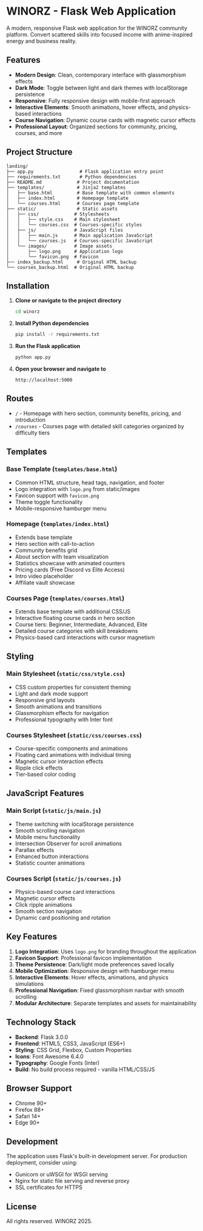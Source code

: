 # WINORZ - Flask Web Application

A modern, responsive Flask web application for the WINORZ community platform. Convert scattered skills into focused income with anime-inspired energy and business reality.

## Features

- **Modern Design**: Clean, contemporary interface with glassmorphism effects
- **Dark Mode**: Toggle between light and dark themes with localStorage persistence
- **Responsive**: Fully responsive design with mobile-first approach
- **Interactive Elements**: Smooth animations, hover effects, and physics-based interactions
- **Course Navigation**: Dynamic course cards with magnetic cursor effects
- **Professional Layout**: Organized sections for community, pricing, courses, and more

## Project Structure

```
landing/
├── app.py                 # Flask application entry point
├── requirements.txt       # Python dependencies
├── README.md             # Project documentation
├── templates/            # Jinja2 templates
│   ├── base.html         # Base template with common elements
│   ├── index.html        # Homepage template
│   └── courses.html      # Courses page template
├── static/               # Static assets
│   ├── css/             # Stylesheets
│   │   ├── style.css    # Main stylesheet
│   │   └── courses.css  # Courses-specific styles
│   ├── js/              # JavaScript files
│   │   ├── main.js      # Main application JavaScript
│   │   └── courses.js   # Courses-specific JavaScript
│   └── images/          # Image assets
│       ├── logo.png     # Application logo
│       └── favicon.png  # Favicon
├── index_backup.html     # Original HTML backup
└── courses_backup.html  # Original HTML backup
```

## Installation

1. **Clone or navigate to the project directory**
   ```bash
   cd winorz
   ```

2. **Install Python dependencies**
   ```bash
   pip install -r requirements.txt
   ```

3. **Run the Flask application**
   ```bash
   python app.py
   ```

4. **Open your browser and navigate to**
   ```
   http://localhost:5000
   ```

## Routes

- `/` - Homepage with hero section, community benefits, pricing, and introduction
- `/courses` - Courses page with detailed skill categories organized by difficulty tiers

## Templates

### Base Template (`templates/base.html`)
- Common HTML structure, head tags, navigation, and footer
- Logo integration with `logo.png` from static/images
- Favicon support with `favicon.png`
- Theme toggle functionality
- Mobile-responsive hamburger menu

### Homepage (`templates/index.html`)
- Extends base template
- Hero section with call-to-action
- Community benefits grid
- About section with team visualization
- Statistics showcase with animated counters
- Pricing cards (Free Discord vs Elite Access)
- Intro video placeholder
- Affiliate vault showcase

### Courses Page (`templates/courses.html`)
- Extends base template with additional CSS/JS
- Interactive floating course cards in hero section
- Course tiers: Beginner, Intermediate, Advanced, Elite
- Detailed course categories with skill breakdowns
- Physics-based card interactions with cursor magnetism

## Styling

### Main Stylesheet (`static/css/style.css`)
- CSS custom properties for consistent theming
- Light and dark mode support
- Responsive grid layouts
- Smooth animations and transitions
- Glassmorphism effects for navigation
- Professional typography with Inter font

### Courses Stylesheet (`static/css/courses.css`)
- Course-specific components and animations
- Floating card animations with individual timing
- Magnetic cursor interaction effects
- Ripple click effects
- Tier-based color coding

## JavaScript Features

### Main Script (`static/js/main.js`)
- Theme switching with localStorage persistence
- Smooth scrolling navigation
- Mobile menu functionality
- Intersection Observer for scroll animations
- Parallax effects
- Enhanced button interactions
- Statistic counter animations

### Courses Script (`static/js/courses.js`)
- Physics-based course card interactions
- Magnetic cursor effects
- Click ripple animations
- Smooth section navigation
- Dynamic card positioning and rotation

## Key Features

1. **Logo Integration**: Uses `logo.png` for branding throughout the application
2. **Favicon Support**: Professional favicon implementation
3. **Theme Persistence**: Dark/light mode preferences saved locally
4. **Mobile Optimization**: Responsive design with hamburger menu
5. **Interactive Elements**: Hover effects, animations, and physics simulations
6. **Professional Navigation**: Fixed glassmorphism navbar with smooth scrolling
7. **Modular Architecture**: Separate templates and assets for maintainability

## Technology Stack

- **Backend**: Flask 3.0.0
- **Frontend**: HTML5, CSS3, JavaScript (ES6+)
- **Styling**: CSS Grid, Flexbox, Custom Properties
- **Icons**: Font Awesome 6.4.0
- **Typography**: Google Fonts (Inter)
- **Build**: No build process required - vanilla HTML/CSS/JS

## Browser Support

- Chrome 90+
- Firefox 88+
- Safari 14+
- Edge 90+

## Development

The application uses Flask's built-in development server. For production deployment, consider using:
- Gunicorn or uWSGI for WSGI serving
- Nginx for static file serving and reverse proxy
- SSL certificates for HTTPS

## License

All rights reserved. WINORZ 2025.


#
